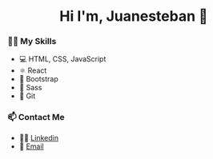 <h1 style="text-align:center"> Hi I'm, Juanesteban 👋</h1>

### 👩‍💻 My Skills
- 💻 HTML, CSS, JavaScript
- ⚛️ React
- 👢 Bootstrap
- 🎨 Sass
- 🌳 Git

### 📫 Contact Me 
- 👨‍💼 [Linkedin](linkedin.com/in/juanesteban-guerra-medina/)
- 📧 [Email](juanestebanmedinag@gmail.com)
